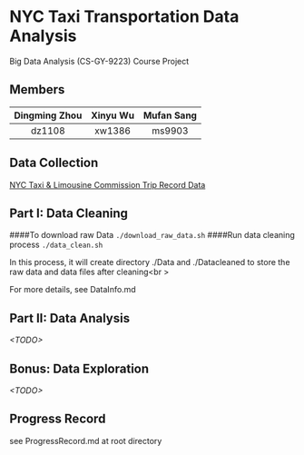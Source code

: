 # NYC Taxi Transportation Data Analysis
Big Data Analysis (CS-GY-9223) Course Project  

## Members
|Dingming Zhou	|Xinyu Wu		|Mufan Sang	|
|:-------------:|:-------------:|:---------:|
|dz1108			|xw1386		  	|ms9903 	|

## Data Collection
[NYC Taxi & Limousine Commission Trip Record Data](http://www.nyc.gov/html/tlc/html/about/trip_record_data.shtml)

## Part I: Data Cleaning
####To download raw Data
`./download_raw_data.sh`
####Run data cleaning process
`./data_clean.sh`

In this process, it will create directory ./Data and ./Datacleaned to store the raw data and data files after cleaning<br \>

For more details, see DataInfo.md

## Part II: Data Analysis
*\<TODO\>*

## Bonus: Data Exploration
*\<TODO\>*

## Progress Record
see ProgressRecord.md at root directory